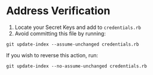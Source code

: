 # Address Verification

1. Locate your Secret Keys and add to `credentials.rb`
2. Avoid committing this file by running:
```
git update-index --assume-unchanged credentials.rb
```
If you wish to reverse this action, run:
```
git update-index --no-assume-unchanged credentials.rb
```
